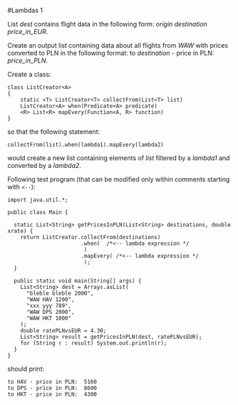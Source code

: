 #Lambdas 1

List *dest* contains flight data in the following form: *origin* *destination* *price_in_EUR*.

Create an output list containing data about all flights from *WAW* with prices converted to PLN in the following format: to *destination* - price in PLN: *price_in_PLN*.

Create a class:

    class ListCreator<A>
    {
        static <T> ListCreator<T> collectFrom(List<T> list)
        ListCreator<A> when(Predicate<A> predicate)
        <R> List<R> mapEvery(Function<A, R> function)
    }  

so that the following statement:

    collectFrom(list).when(lambda1).mapEvery(lambda2)

would create a new list containing elements of *list* filtered by a *lambda1* and converted by a *lambda2*.

Following test program (that can be modified only within comments starting with ```<--```):

    import java.util.*;

    public class Main {

      static List<String> getPricesInPLN(List<String> destinations, double xrate) {
        return ListCreator.collectFrom(destinations)
                           .when(  /*<-- lambda expression */
                            )
                           .mapEvery( /*<-- lambda expression */
                            );
      }

      public static void main(String[] args) {
        List<String> dest = Arrays.asList(
          "bleble bleble 2000",
          "WAW HAV 1200",
          "xxx yyy 789",
          "WAW DPS 2000",
          "WAW HKT 1000"
        );
        double ratePLNvsEUR = 4.30;
        List<String> result = getPricesInPLN(dest, ratePLNvsEUR);
        for (String r : result) System.out.println(r);
      }
    }
should print:

    to HAV - price in PLN:	5160
    to DPS - price in PLN:	8600
    to HKT - price in PLN:	4300

